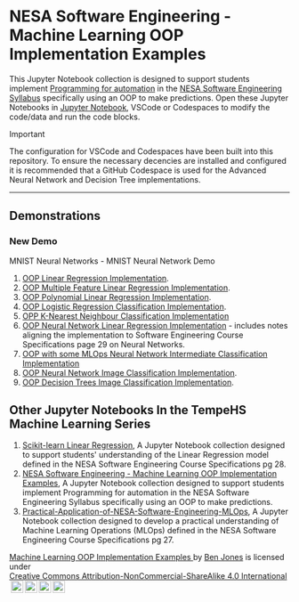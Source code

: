 # NESA Software Engineering - Machine Learning OOP Implementation Examples

This Jupyter Notebook collection is designed to support students implement [Programming for automation](https://curriculum.nsw.edu.au/learning-areas/tas/software-engineering-11-12-2022/content/year-12/fa56cc30c8#cg-1f80854c-5ce4-4d68-aa18-9a6fc0861c8c) in the [NESA Software Engineering Syllabus](https://curriculum.nsw.edu.au/learning-areas/tas/software-engineering-11-12-2022/overview) specifically using an OOP to make predictions. Open these Jupyter Notebooks in [Jupyter Notebook](https://jupyter.org/try-jupyter/lab/), VSCode or Codespaces to modify the code/data and run the code blocks.

> [!Important]
> The configuration for VSCode and Codespaces have been built into this repository. To ensure the necessary decencies are installed and configured it is recommended that a GitHub Codespace is used for the Advanced Neural Network and Decision Tree implementations.

---
## Demonstrations

### New Demo
MNIST Neural Networks - MNIST Neural Network Demo

1. [OOP Linear Regression Implementation](examples/1.OOP_Single_Feature_Linear_Regression.ipynb).
2. [OOP Multiple Feature Linear Regression Implementation](examples/2.OOP_Multi_Feature_Linear_Regression.ipynb).
3. [OOP Polynomial Linear Regression Implementation](examples/3.OOP_Polynomial_Liner_Regression.ipynb).
4. [OOP Logistic Regression Classification Implementation](examples/4.OOP_Logistic_Regression.ipynb).
5. [OPP K-Nearest Neighbour Classification Implementation](examples/5.OOP_KNN.ipynb)
6. [OOP Neural Network Linear Regression Implementation](examples/6.OOP_Neural_Network_Simple.ipynb) - includes notes aligning the implementation to Software Engineering Course Specifications page 29 on Neural Networks.
7. [OOP with some MLOps Neural Network Intermediate Classification Implementation](examples/7.OOP_MLOps_Neural_Network_Intermediate.ipynb)
8. [OOP Neural Network Image Classification Implementation](examples/8.OOP_Neural_Network_Adv.ipynb).
9. [OOP Decision Trees Image Classification Implementation](examples/9.OPP_Decision_Trees.ipynb).

## Other Jupyter Notebooks In the TempeHS Machine Learning Series

1. [Scikit-learn Linear Regression](https://github.com/TempeHS/NESA_Course_Specifications_Linear_Regression), A Jupyter Notebook collection designed to support students' understanding of the Linear Regression model defined in the NESA Software Engineering Course Specifications pg 28.
2. [NESA Software Engineering - Machine Learning OOP Implementation Examples](https://github.com/TempeHS/Machine_Learning_OOP_Implementation_Examples), A Jupyter Notebook collection designed to support students implement Programming for automation in the NESA Software Engineering Syllabus specifically using an OOP to make predictions.
3. [Practical-Application-of-NESA-Software-Engineering-MLOps](https://github.com/TempeHS/Practical-Application-of-NESA-Software-Engineering-MLOps), A Jupyter Notebook collection designed to develop a practical understanding of Machine Learning Operations (MLOps) defined in the NESA Software Engineering Course Specifications pg 27.

<p xmlns:cc="http://creativecommons.org/ns#" xmlns:dct="http://purl.org/dc/terms/"><a property="dct:title" rel="cc:attributionURL" href="https://github.com/TempeHS/Machine_Learning_OOP_Implementation_Examples">Machine Learning OOP Implementation Examples
</a> by <a rel="cc:attributionURL dct:creator" property="cc:attributionName" href="https://github.com/benpaddlejones">Ben Jones</a> is licensed under <a href="https://creativecommons.org/licenses/by-nc-sa/4.0/?ref=chooser-v1" target="_blank" rel="license noopener noreferrer" style="display:inline-block; ">Creative Commons Attribution-NonCommercial-ShareAlike 4.0 International<img style="height:22px!important; margin-left:3px; vertical-align:text-bottom; " src="https://mirrors.creativecommons.org/presskit/icons/cc.svg?ref=chooser-v1" alt=""><img style="height:22px!important; margin-left:3px; vertical-align:text-bottom; " src="https://mirrors.creativecommons.org/presskit/icons/by.svg?ref=chooser-v1" alt=""><img style="height:22px!important; margin-left:3px; vertical-align:text-bottom; " src="https://mirrors.creativecommons.org/presskit/icons/nc.svg?ref=chooser-v1" alt=""><img style="height:22px!important; margin-left:3px; vertical-align:text-bottom; " src="https://mirrors.creativecommons.org/presskit/icons/sa.svg?ref=chooser-v1" alt=""></a></p>
